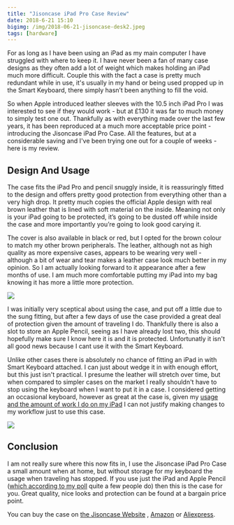 ```yaml
---
title: "Jisoncase iPad Pro Case Review"
date: 2018-6-21 15:10
bigimg: /img/2018-06-21-jisoncase-desk2.jpeg
tags: [hardware]
---
```

For as long as I have been using an iPad as my main computer I have struggled with where to keep it. I have never been a fan of many case designs as they often add a lot of weight which makes holding an iPad much more difficult. Couple this with the fact a case is pretty much redundant while in use, it's usually in my hand or being used propped up in the Smart Keyboard, there simply hasn’t been anything to fill the void. 

So when Apple introduced leather sleeves with the 10.5 inch iPad Pro I was interested to see if they would work - but at £130 it was far to much money to simply test one out. Thankfully as with everything made over the last few years, it has been reproduced at a much more acceptable price point - introducing the Jisoncase iPad Pro Case. All the features, but at a considerable saving and I've been trying one out for a couple of weeks - here is my review. 

## Design And Usage
The case fits the iPad Pro and pencil snuggly inside, it is reassuringly fitted to the design and offers pretty good protection from everything other than a very high drop. It pretty much copies the official Apple design with real brown leather that is lined with soft material on the inside. Meaning not only is your iPad going to be protected, it’s going to be dusted off while inside the case and more importantly you’re going to look good carying it. 

The cover is also available in black or red, but I opted for the brown colour to match my other brown peripherals. The leather, although not as high quality as more expensive cases, appears to be wearing very well - although a bit of wear and tear makes a leather case look much better in my opinion. So I am actually looking forward to it appearance after a few months of use. I am much more comfortable putting my iPad into my bag knowing it has more a little more protection.

![](https://gr36.com/img/2018-06-21-Jisoncase-desk.jpeg) 

I was initially very sceptical about using the case, and put off a little due to the sung fitting, but after a few days of use the case provided a great deal of protection given the amount of traveling I do. Thankfully there is also a slot to store an Apple Pencil, seeing as I have already lost two, this should hopefully make sure I know here it is and it is protected. Unfortunatly it isn't all good news because I cant use it with the Smart Keyboard. 

Unlike other cases there is absolutely no chance of fitting an iPad in with Smart Keyboard attached. I can just about wedge it in with enough effort, but this just isn't practical. I presume the leather will stretch over time, but when compared to simpler cases on the market I really shouldn't have to stop using the keyboard when I want to put it in a case. I considered getting an occasional keyboard, however as great at the case is, given my [usage and the amount of work I do on my iPad](https://gr36.com/2017-02-19-one-year-ipad-computer/) I can not justify making changes to my workflow just to use this case.

![](https://gr36.com/img/2018-06-21-jisoncase-out.jpeg)

## Conclusion
I am not really sure where this now fits in, I use the Jisoncase iPad Pro Case a small amount when at home, but without storage for my keyboard the usage when traveling has stopped. If you use just the iPad and Apple Pencil ([which according to my poll](https://twitter.com/gr36/status/997016619477069826?s=21) quite a few people do) then this is the case for you. Great quality, nice looks and protection can be found at a bargain price point. 

You can buy the case on [the Jisoncase Website](http://www.jisoncase.com/ipad-pro-leather-stand-bag-pro22m_p0061.html)	, [Amazon](https://www.amazon.com/Jisoncase-Leather-Sleeve-Pencil-TC-PRO-23M20/dp/B0753FYWBW) or [Aliexpress](https://de.aliexpress.com/store/product/Luxury-Leather-Sleeve-Case-for-iPad-Pro-10-5-2017-Pouch-Bag-Folding-Cover-with-Pencil/339855_32833536134.html?spm=a2g0x.12010612.0.0.456419ceiyy44O).
